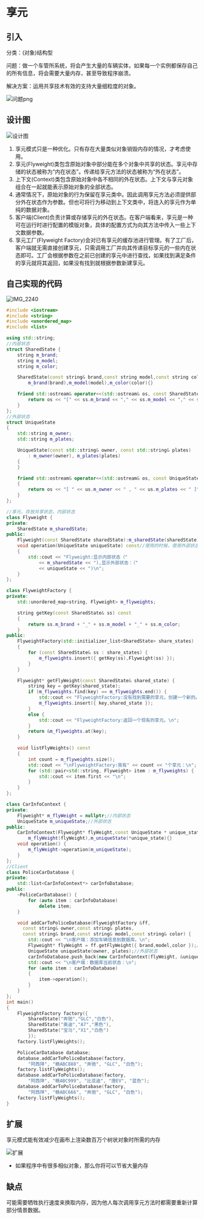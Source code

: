 # 享元

## 引入

分类：(对象)结构型

问题：做一个车管所系统，将会产生大量的车辆实体，如果每一个实例都保存自己的所有信息，将会需要大量内存，甚至导致程序崩溃。

解决方案：运用共享技术有效的支持大量细粒度的对象。

![问题png](Flyweight.assets/问题png.png) 



## 设计图

![设计图](Flyweight.assets/设计图.png) 

1. 享元模式只是一种优化。只有存在大量类似对象销毁内存的情况，才考虑使用。
2. 享元(Flyweight)类包含原始对象中部分能在多个对象中共享的状态。享元中存储的状态被称为“内在状态”。传递给享元方法的状态被称为“外在状态”。
3. 上下文(Context)类包含原始对象中各不相同的外在状态。上下文与享元对象组合在一起就能表示原始对象的全部状态。
4. 通常情况下，原始对象的行为保留在享元类中。因此调用享元方法必须提供部分外在状态作为参数。但也可将行为移动到上下文类中，将连入的享元作为单纯的数据对象。
5. 客户端(Client)负责计算或存储享元的外在状态。在客户端看来，享元是一种可在运行时进行配置的模版对象，具体的配置方式为向其方法中传入一些上下文数据参数。
6. 享元工厂(Flyweight Factory)会对已有享元的缓存池进行管理。有了工厂后，客户端就无需直接创建享元，只需调用工厂并向其传递目标享元的一些内在状态即可。工厂会根据参数在之前已创建的享元中进行查找，如果找到满足条件的享元就将其返回，如果没有找到就根据参数新建享元。

## 自己实现的代码

![IMG_2240](Flyweight.assets/IMG_2240.jpg) 

```c++
#include <iostream>
#include <string>
#include <unordered_map>
#include <list>

using std::string;
//内部状态
struct SharedState {
    string m_brand;
    string m_model;
    string m_color;

    SharedState(const string& brand,const string model,const string color):
        m_brand(brand),m_model(model),m_color(color){}

    friend std::ostream& operator<<(std::ostream& os, const SharedState& ss) {
        return os << "[" << ss.m_brand << "," << ss.m_model << "," << ss.m_color << "]";
    }
};
//外部状态
struct UniqueState
{
    std::string m_owner;
    std::string m_plates;

    UniqueState(const std::string& owner, const std::string& plates)
        : m_owner(owner), m_plates(plates)
    {
    }

    friend std::ostream& operator<<(std::ostream& os, const UniqueState& us)
    {
        return os << "[ " << us.m_owner << " , " << us.m_plates << " ]";
    }
};

//享元，存放共享状态，内部状态
class Flyweight {
private:
    SharedState m_sharedState;
public:
    Flyweight(const SharedState sharedState):m_sharedState(sharedState){}
    void operation(UniqueState uniqueState) const//使用的时候，使用外部状态作为参数，对整个context做出操作
    {
        std::cout << "Flyweight:显示内部状态（"
            << m_sharedState << "),显示外部状态：（"
            << uniqueState << ")\n";
    }
};

class FlyweightFactory {
private:
    std::unordered_map<string, Flyweight> m_flyweights;

    string getKey(const SharedState& ss) const
    {
        return ss.m_brand + "_" + ss.m_model + "_" + ss.m_color;
    }
public:
    FlyweightFactory(std::initializer_list<SharedState> share_states)
    {
        for (const SharedState& ss : share_states) {
            m_flyweights.insert({ getKey(ss),Flyweight(ss) });
        }
    }

    Flyweight* getFlyWeight(const SharedState& shared_state) {
        string key = getKey(shared_state);
        if (m_flyweights.find(key) == m_flyweights.end()) {
            std::cout << "FlyweightFactory:没有找到需要的享元，创建一个新的。\n";
            m_flyweights.insert({ key,shared_state });
        }
        else {
            std::cout << "FlyweightFactory:返回一个现有的享元。\n";
        }
        return &m_flyweights.at(key);
    }

    void listFlyWeights() const
    {
        int count = m_flyweights.size();
        std::cout << "\nFlyweightFactory:我有" << count << "个享元：\n";
        for (std::pair<std::string, Flyweight> item : m_flyweights) {
            std::cout << item.first << "\n";
        }
    }
};

class CarInfoContext {
private:
    Flyweight* m_flyWeight = nullptr;//内部状态
    UniqueState m_uniqueState;//外部状态
public:
    CarInfoContext(Flyweight* flyWeight,const UniqueState * unique_state):
        m_flyWeight(flyWeight),m_uniqueState(*unique_state){}
    void operation() {
        m_flyWeight->operation(m_uniqueState);
    }
};
//Client
class PoliceCarDatabase {
private:
    std::list<CarInfoContext*> carInfoDatabase;
public:
    ~PoliceCarDatabase() {
        for (auto item : carInfoDatabase)
            delete item;
    }

    void addCarToPoliceDatabase(FlyweightFactory &ff,
      const string& owner,const string& plates,
      const string& brand,const string& model,const string& color) {
        std::cout << "\n客户端：添加车辆信息到数据库。\n";
        Flyweight* flyWeight = ff.getFlyWeight({ brand,model,color });//内部状态
        UniqueState uniqueState(owner, plates);//外部状态
        carInfoDatabase.push_back(new CarInfoContext(flyWeight, &uniqueState));
        std::cout << "\n客户端：数据库当前状态：\n";
        for (auto item : carInfoDatabase)
        {
            item->operation();
        }
    }
};
int main()
{
    FlyweightFactory factory({
        SharedState("奔驰","GLC","白色"),
        SharedState("奥迪","A7","黑色"),
        SharedState("宝马","X1","白色")
        });
    factory.listFlyWeights();

    PoliceCarDatabase database;
    database.addCarToPoliceDatabase(factory,
        "阿西拜", "赣ABC888", "奔驰", "GLC", "白色");
    factory.listFlyWeights();
    database.addCarToPoliceDatabase(factory,
        "阿西拜", "赣ABC999", "比亚迪", "唐EV", "蓝色");
    database.addCarToPoliceDatabase(factory,
        "阿西拜", "赣ABC666", "奔驰", "GLC", "白色");
    factory.listFlyWeights();
}
```

## 扩展

享元模式能有效减少在画布上渲染数百万个树状对象时所需的内存

![扩展](Flyweight.assets/扩展.png) 

+ 如果程序中有很多相似对象，那么你将可以节省大量内存

## 缺点

可能需要牺牲执行速度来换取内存，因为他人每次调用享元方法时都需要重新计算部分情景数据。

